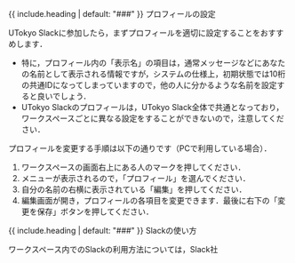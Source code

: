 {{ include.heading | default: "###" }} プロフィールの設定

UTokyo Slackに参加したら，まずプロフィールを適切に設定することをおすすめします．

- 特に，プロフィール内の「表示名」の項目は，通常<!--見る側が環境設定で変えていない限り-->メッセージなどにあなたの名前として表示される情報ですが，システムの仕様上，初期状態では10桁の共通IDになってしまっていますので，他の人に分かるような名前を設定すると良いでしょう．
- UTokyo Slackのプロフィールは，UTokyo Slack全体で共通となっており，ワークスペースごとに異なる設定をすることができないので，注意してください．

プロフィールを変更する手順は以下の通りです（PCで利用している場合）．

1. ワークスペースの画面右上にある人のマークを押してください．
1. メニューが表示されるので，「プロフィール」を選んでください．
1. 自分の名前の右横に表示されている「編集」を押してください．
1. 編集画面が開き，プロフィールの各項目を変更できます．最後に右下の「変更を保存」ボタンを押してください．

{{ include.heading | default: "###" }} Slackの使い方

ワークスペース内でのSlackの利用方法については，Slack社

